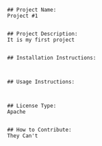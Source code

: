
    ## Project Name:
    Project #1
    

    ## Project Description:
    It is my first project
    

    ## Installation Instructions:
    


    ## Usage Instructions:
    


    ## License Type:
    Apache
    

    ## How to Contribute:
    They Can't
    